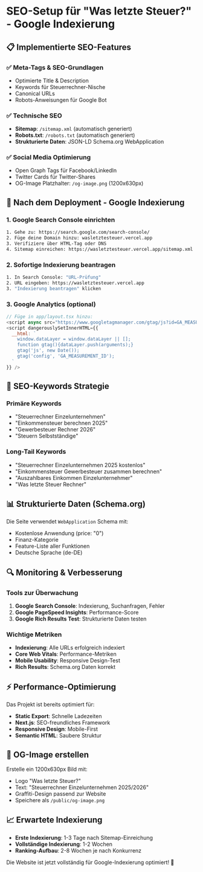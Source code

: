 # SEO-Setup für "Was letzte Steuer?" - Google Indexierung

## 📋 Implementierte SEO-Features

### ✅ **Meta-Tags & SEO-Grundlagen**
- Optimierte Title & Description
- Keywords für Steuerrechner-Nische
- Canonical URLs
- Robots-Anweisungen für Google Bot

### ✅ **Technische SEO**
- **Sitemap**: `/sitemap.xml` (automatisch generiert)
- **Robots.txt**: `/robots.txt` (automatisch generiert)
- **Strukturierte Daten**: JSON-LD Schema.org WebApplication

### ✅ **Social Media Optimierung**
- Open Graph Tags für Facebook/LinkedIn
- Twitter Cards für Twitter-Shares
- OG-Image Platzhalter: `/og-image.png` (1200x630px)

## 🚀 **Nach dem Deployment - Google Indexierung**

### 1. **Google Search Console einrichten**
```bash
1. Gehe zu: https://search.google.com/search-console/
2. Füge deine Domain hinzu: wasletztesteuer.vercel.app
3. Verifiziere über HTML-Tag oder DNS
4. Sitemap einreichen: https://wasletztesteuer.vercel.app/sitemap.xml
```

### 2. **Sofortige Indexierung beantragen**
```bash
1. In Search Console: "URL-Prüfung"
2. URL eingeben: https://wasletztesteuer.vercel.app
3. "Indexierung beantragen" klicken
```

### 3. **Google Analytics (optional)**
```javascript
// Füge in app/layout.tsx hinzu:
<script async src="https://www.googletagmanager.com/gtag/js?id=GA_MEASUREMENT_ID"></script>
<script dangerouslySetInnerHTML={{
  __html: `
    window.dataLayer = window.dataLayer || [];
    function gtag(){dataLayer.push(arguments);}
    gtag('js', new Date());
    gtag('config', 'GA_MEASUREMENT_ID');
  `
}} />
```

## 🎯 **SEO-Keywords Strategie**

### **Primäre Keywords**
- "Steuerrechner Einzelunternehmen"
- "Einkommensteuer berechnen 2025"
- "Gewerbesteuer Rechner 2026"
- "Steuern Selbstständige"

### **Long-Tail Keywords**
- "Steuerrechner Einzelunternehmen 2025 kostenlos"
- "Einkommensteuer Gewerbesteuer zusammen berechnen"
- "Auszahlbares Einkommen Einzelunternehmer"
- "Was letzte Steuer Rechner"

## 📊 **Strukturierte Daten (Schema.org)**

Die Seite verwendet `WebApplication` Schema mit:
- Kostenlose Anwendung (price: "0")
- Finanz-Kategorie
- Feature-Liste aller Funktionen
- Deutsche Sprache (de-DE)

## 🔍 **Monitoring & Verbesserung**

### **Tools zur Überwachung**
1. **Google Search Console**: Indexierung, Suchanfragen, Fehler
2. **Google PageSpeed Insights**: Performance-Score
3. **Google Rich Results Test**: Strukturierte Daten testen

### **Wichtige Metriken**
- **Indexierung**: Alle URLs erfolgreich indexiert
- **Core Web Vitals**: Performance-Metriken
- **Mobile Usability**: Responsive Design-Test
- **Rich Results**: Schema.org Daten korrekt

## ⚡ **Performance-Optimierung**

Das Projekt ist bereits optimiert für:
- **Static Export**: Schnelle Ladezeiten
- **Next.js**: SEO-freundliches Framework  
- **Responsive Design**: Mobile-First
- **Semantic HTML**: Saubere Struktur

## 🎨 **OG-Image erstellen**

Erstelle ein 1200x630px Bild mit:
- Logo "Was letzte Steuer?"
- Text: "Steuerrechner Einzelunternehmen 2025/2026"
- Graffiti-Design passend zur Website
- Speichere als `/public/og-image.png`

## 📈 **Erwartete Indexierung**

- **Erste Indexierung**: 1-3 Tage nach Sitemap-Einreichung
- **Vollständige Indexierung**: 1-2 Wochen
- **Ranking-Aufbau**: 2-8 Wochen je nach Konkurrenz

Die Website ist jetzt vollständig für Google-Indexierung optimiert! 🎉
